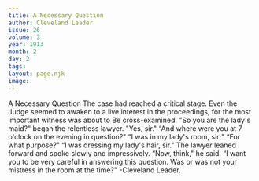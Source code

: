 ```yaml
---
title: A Necessary Question
author: Cleveland Leader
issue: 26
volume: 3
year: 1913
month: 2
day: 2
tags:
layout: page.njk
image:
---
```

A Necessary Question      The case had reached a critical stage. Even the Judge seemed to awaken to a live interest in the proceedings, for the most important witness was about to Be cross-examined.   "So you are the lady's maid?" began the relentless lawyer.   "Yes, sir."   “And where were you at 7 o'clock on the evening in question?"   “I was in my lady's room, sir;"   “For what purpose?"   “I was dressing my lady's hair, sir."   The lawyer leaned forward and spoke slowly and impressively.   “Now, think," he said. “I want you to be very careful in answering this question. Was or was not your mistress in the room at the time?" -Cleveland Leader.   


